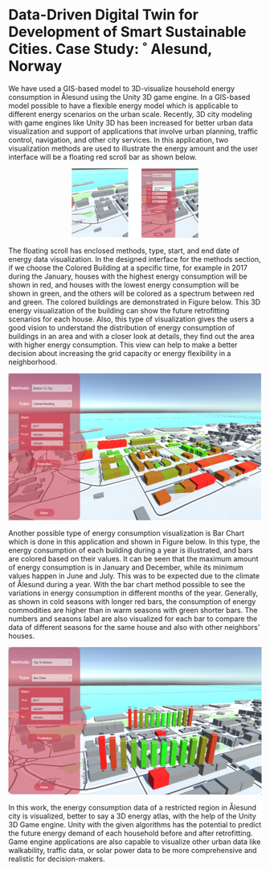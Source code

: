 # Data-Driven Digital Twin for Development of Smart Sustainable Cities. Case Study: ˚ Alesund, Norway

We have used a GIS-based model to 3D-visualize household energy consumption in Ålesund using the Unity 3D game engine. In a GIS-based model possible to have a flexible energy model which is applicable to different energy scenarios on the urban scale. Recently, 3D city modeling with game engines like Unity 3D has been increased for better urban data visualization and support of applications that involve urban planning, traffic control, navigation, and other city services. In this application, two visualization methods are used to illustrate the energy amount and the user interface will be a floating red scroll bar as shown below.

<p align="center">
<img  width="50%" height="50%" src="./Images/Picture16.png">
</p>

The floating scroll has enclosed methods, type, start, and end date of energy data visualization. In the designed interface for the methods section, if we choose the Colored Building at a specific time, for example in 2017 during the January, houses with the highest energy consumption will be shown in red, and houses with the lowest energy consumption will be shown in green, and the others will be colored as a spectrum between red and green. The colored buildings are demonstrated in Figure below. This 3D energy visualization of the building can show the future retrofitting scenarios for each house. Also, this type of visualization gives the users a good vision to understand the distribution of energy consumption of buildings in an area and with a closer look at details, they find out the area with higher energy consumption. This view can help to make a better decision about increasing the grid capacity or energy flexibility in a neighborhood.

<p align="center">
<img  src="./Images/Picture17.png">
</p>

Another possible type of energy consumption visualization is Bar Chart which is done in this application and shown in Figure below. In this type, the energy consumption of each building during a year is illustrated, and bars are colored based on their values. It can be seen that the maximum amount of energy consumption is in January and December, while its minimum values happen in June and July. This was to be expected due to the climate of Ålesund during a year. With the bar chart method possible to see the variations in energy consumption in different months of the year. Generally, as shown in cold seasons with longer red bars, the consumption of energy commodities are higher than in warm seasons with green shorter bars. The numbers and seasons label are also visualized for each bar to compare the data of different seasons for the same house and also with other neighbors' houses.

<p align="center">
<img  src="./Images/Picture18.png">
</p>

In this work, the energy consumption data of a restricted region in Ålesund city is visualized, better to say a 3D energy atlas, with the help of the Unity 3D Game engine. Unity with the given algorithms has the potential to predict the future energy demand of each household before and after retrofitting. Game engine applications are also capable to visualize other urban data like walkability, traffic data, or solar power data to be more comprehensive and realistic for decision-makers. 
